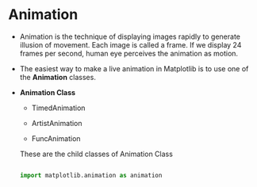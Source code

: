 # Animation
-  Animation is the technique of displaying images rapidly to generate illusion of movement. Each image is called a frame. If we display 24 frames per second, human eye perceives the animation as motion.
- The easiest way to make a live animation in Matplotlib is to use one of the **Animation** classes.
- **Animation Class**

    - TimedAnimation
    
    - ArtistAnimation
    
    - FuncAnimation
    
  These are the child classes of Animation Class
  
  ```python
  
  import matplotlib.animation as animation
  
  ```
